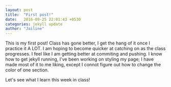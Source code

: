 ```yaml
---
layout: post
title:  "First post!"
date:   2016-09-25 22:01:43 +0530
categories: jekyll update
author: "Jailine"
---
```

This is my first post! Class has gone better, I get the hang of it once I practice it A LOT.  I am hoping to become quicker at catching on as the class progresses. 
I feel like I am getting better at commiting and pushing.  I know how to get jekyll running, I've been working on styling my page; I have made most of it to me liking, except I connot figure out how to change the color of one section.

Let's see what I learn this week in class!



